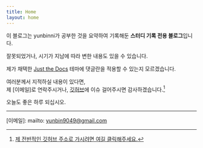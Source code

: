 ```yaml
---
title: Home
layout: home
---
```


이 블로그는 yunbinni가 공부한 것을 요약하여 기록해둔 **스터디 기록 전용 블로그**입니다.

잘못되었거나, 시기가 지남에 따라 변한 내용도 있을 수 있습니다.

제가 채택한 [Just the Docs] 테마에 댓글란을 적용할 수 있는지 모르겠습니다.

여러분께서 지적하실 내용이 있다면,  
제 [이메일]로 연락주시거나, [깃허브](https://github.com/yunbinni/study/tree/main/docs)에 이슈 걸어주시면 감사하겠습니다.[^1]

오늘도 좋은 하루 되십시오.

----

[^1]: [제 전반적인 깃허브 주소로 가시려면 여길 클릭해주세요.](https://github.com/yunbinni)

[Just the Docs]: https://just-the-docs.github.io/just-the-docs/
[이메일]: mailto: yunbin9049@gmail.com